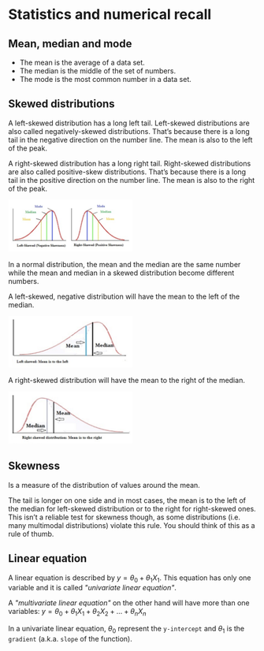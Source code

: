 # Statistics and numerical recall

## Mean, median and mode

* The mean is the average of a data set.
* The median is the middle of the set of numbers.
* The mode is the most common number in a data set.

## Skewed distributions

A left-skewed distribution has a long left tail. Left-skewed distributions are also called negatively-skewed distributions. That’s because there is a long tail in the negative direction on the number line. The mean is also to the left of the peak.

A right-skewed distribution has a long right tail. Right-skewed distributions are also called positive-skew distributions. That’s because there is a long tail in the positive direction on the number line. The mean is also to the right of the peak.

<img src="left-right-skewed-distributions.png" width="50%" alt="Skewed distributions">

In a normal distribution, the mean and the median are the same number while the mean and median in a skewed distribution become different numbers.

A left-skewed, negative distribution will have the mean to the left of the median.

<img src="left-skewed-distribution.png" width="50%" alt="Left-skewed distribution">

A right-skewed distribution will have the mean to the right of the median.

<img src="right-skewed-distribution.png" width="50%" alt="Right-skewed distribution">

## Skewness

Is a measure of the distribution of values around the mean.

The tail is longer on one side and in most cases, the mean is to the left of the median for left-skewed distribution or to the right for right-skewed ones. This isn’t a reliable test for skewness though, as some distributions (i.e. many multimodal distributions) violate this rule. You should think of this as a rule of thumb.

## Linear equation

A linear equation is described by $y = \theta_0 + \theta_1X_1$. This equation has only one variable and it is called _"univariate linear equation"_.

A _"multivariate linear equation"_ on the other hand will have more than one variables: $y = \theta_0 + \theta_1X_1 + \theta_2X_2 + ... + \theta_nX_n$

In a univariate linear equation, $\theta_0$ represent the `y-intercept` and $\theta_1$ is the `gradient` (a.k.a. `slope` of the function).
